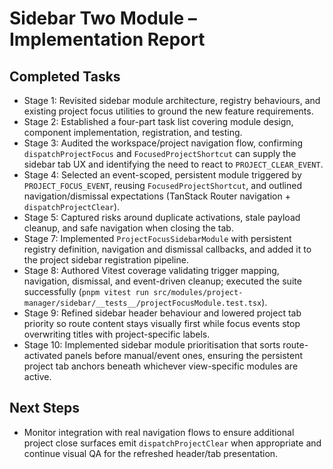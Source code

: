 # Sidebar Two Module – Implementation Report

## Completed Tasks
- Stage 1: Revisited sidebar module architecture, registry behaviours, and existing project focus utilities to ground the new feature requirements.
- Stage 2: Established a four-part task list covering module design, component implementation, registration, and testing.
- Stage 3: Audited the workspace/project navigation flow, confirming `dispatchProjectFocus` and `FocusedProjectShortcut` can supply the sidebar tab UX and identifying the need to react to `PROJECT_CLEAR_EVENT`.
- Stage 4: Selected an event-scoped, persistent module triggered by `PROJECT_FOCUS_EVENT`, reusing `FocusedProjectShortcut`, and outlined navigation/dismissal expectations (TanStack Router navigation + `dispatchProjectClear`).
- Stage 5: Captured risks around duplicate activations, stale payload cleanup, and safe navigation when closing the tab.
- Stage 7: Implemented `ProjectFocusSidebarModule` with persistent registry definition, navigation and dismissal callbacks, and added it to the project sidebar registration pipeline.
- Stage 8: Authored Vitest coverage validating trigger mapping, navigation, dismissal, and event-driven cleanup; executed the suite successfully (`pnpm vitest run src/modules/project-manager/sidebar/__tests__/projectFocusModule.test.tsx`).
- Stage 9: Refined sidebar header behaviour and lowered project tab priority so route content stays visually first while focus events stop overwriting titles with project-specific labels.
- Stage 10: Implemented sidebar module prioritisation that sorts route-activated panels before manual/event ones, ensuring the persistent project tab anchors beneath whichever view-specific modules are active.

## Next Steps
- Monitor integration with real navigation flows to ensure additional project close surfaces emit `dispatchProjectClear` when appropriate and continue visual QA for the refreshed header/tab presentation.
